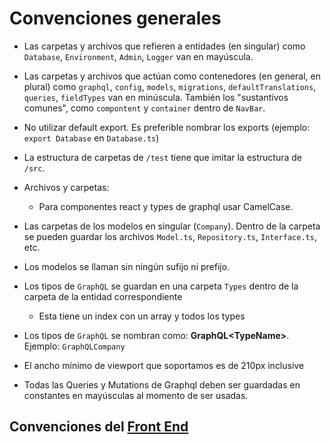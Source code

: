 # Convenciones generales

* Las carpetas y archivos que refieren a entidades (en singular) como `Database`, `Environment`, `Admin`, `Logger` van en mayúscula.

* Las carpetas y archivos que actúan como contenedores (en general, en plural) 
como `graphql`, `config`, `models`, `migrations`, `defaultTranslations`, 
`queries`, `fieldTypes` van en minúscula. También los "sustantivos comunes", 
como `compontent` y `container` dentro de `NavBar`.

* No utilizar default export. Es preferible nombrar los exports (ejemplo: `export Database` en `Database.ts`)

* La estructura de carpetas de `/test` tiene que imitar la estructura de `/src`.

* Archivos y carpetas:
    * Para componentes react y types de graphql usar CamelCase.

* Las carpetas de los modelos en singular (`Company`). Dentro de la carpeta se pueden guardar los 
archivos `Model.ts`, `Repository.ts`, `Interface.ts`, etc.

* Los modelos se llaman sin ningún sufijo ni prefijo.

* Los tipos de `GraphQL` se guardan en una carpeta `Types` dentro de la carpeta de la entidad correspondiente
    * Esta tiene un index con un array y todos los types

* Los tipos de `GraphQL` se nombran como: **GraphQL&lt;TypeName&gt;**. Ejemplo: `GraphQLCompany`

* El ancho mínimo de viewport que soportamos es de 210px inclusive

* Todas las Queries y Mutations de Graphql deben ser guardadas en constantes en mayúsculas al momento de ser usadas.

## Convenciones del [Front End](Frontend.md)
